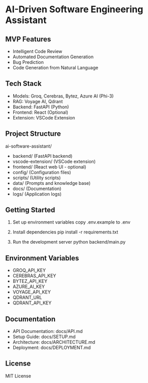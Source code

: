 # AI-Driven Software Engineering Assistant

## MVP Features
- Intelligent Code Review
- Automated Documentation Generation
- Bug Prediction
- Code Generation from Natural Language

## Tech Stack
- Models: Groq, Cerebras, Bytez, Azure AI (Phi-3)
- RAG: Voyage AI, Qdrant
- Backend: FastAPI (Python)
- Frontend: React (Optional)
- Extension: VSCode Extension

## Project Structure

ai-software-assistant/
- backend/           (FastAPI backend)
- vscode-extension/  (VSCode extension)
- frontend/          (React web UI - optional)
- config/           (Configuration files)
- scripts/          (Utility scripts)
- data/            (Prompts and knowledge base)
- docs/            (Documentation)
- logs/            (Application logs)

## Getting Started

1. Set up environment variables
   copy .env.example to .env

2. Install dependencies
   pip install -r requirements.txt

3. Run the development server
   python backend/main.py

## Environment Variables
- GROQ_API_KEY
- CEREBRAS_API_KEY
- BYTEZ_API_KEY
- AZURE_AI_KEY
- VOYAGE_API_KEY
- QDRANT_URL
- QDRANT_API_KEY

## Documentation
- API Documentation: docs/API.md
- Setup Guide: docs/SETUP.md
- Architecture: docs/ARCHITECTURE.md
- Deployment: docs/DEPLOYMENT.md

## License
MIT License
